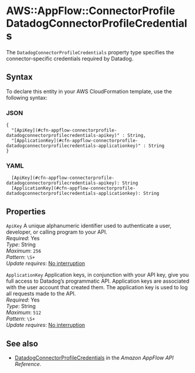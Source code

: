 # AWS::AppFlow::ConnectorProfile DatadogConnectorProfileCredentials<a name="aws-properties-appflow-connectorprofile-datadogconnectorprofilecredentials"></a>

 The `DatadogConnectorProfileCredentials` property type specifies the connector\-specific credentials required by Datadog\. 

## Syntax<a name="aws-properties-appflow-connectorprofile-datadogconnectorprofilecredentials-syntax"></a>

To declare this entity in your AWS CloudFormation template, use the following syntax:

### JSON<a name="aws-properties-appflow-connectorprofile-datadogconnectorprofilecredentials-syntax.json"></a>

```
{
  "[ApiKey](#cfn-appflow-connectorprofile-datadogconnectorprofilecredentials-apikey)" : String,
  "[ApplicationKey](#cfn-appflow-connectorprofile-datadogconnectorprofilecredentials-applicationkey)" : String
}
```

### YAML<a name="aws-properties-appflow-connectorprofile-datadogconnectorprofilecredentials-syntax.yaml"></a>

```
  [ApiKey](#cfn-appflow-connectorprofile-datadogconnectorprofilecredentials-apikey): String
  [ApplicationKey](#cfn-appflow-connectorprofile-datadogconnectorprofilecredentials-applicationkey): String
```

## Properties<a name="aws-properties-appflow-connectorprofile-datadogconnectorprofilecredentials-properties"></a>

`ApiKey`  <a name="cfn-appflow-connectorprofile-datadogconnectorprofilecredentials-apikey"></a>
 A unique alphanumeric identifier used to authenticate a user, developer, or calling program to your API\.   
*Required*: Yes  
*Type*: String  
*Maximum*: `256`  
*Pattern*: `\S+`  
*Update requires*: [No interruption](https://docs.aws.amazon.com/AWSCloudFormation/latest/UserGuide/using-cfn-updating-stacks-update-behaviors.html#update-no-interrupt)

`ApplicationKey`  <a name="cfn-appflow-connectorprofile-datadogconnectorprofilecredentials-applicationkey"></a>
 Application keys, in conjunction with your API key, give you full access to Datadog’s programmatic API\. Application keys are associated with the user account that created them\. The application key is used to log all requests made to the API\.   
*Required*: Yes  
*Type*: String  
*Maximum*: `512`  
*Pattern*: `\S+`  
*Update requires*: [No interruption](https://docs.aws.amazon.com/AWSCloudFormation/latest/UserGuide/using-cfn-updating-stacks-update-behaviors.html#update-no-interrupt)

## See also<a name="aws-properties-appflow-connectorprofile-datadogconnectorprofilecredentials--seealso"></a>
+ [DatadogConnectorProfileCredentials](https://docs.aws.amazon.com/appflow/1.0/APIReference/API_DatadogConnectorProfileCredentials.html) in the *Amazon AppFlow API Reference*\.

